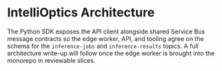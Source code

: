 # IntelliOptics Architecture

The Python SDK exposes the API client alongside shared Service Bus message contracts so the
edge worker, API, and tooling agree on the schema for the `inference-jobs` and
`inference-results` topics. A full architecture write-up will follow once the edge worker is brought
into the monorepo in reviewable slices.
